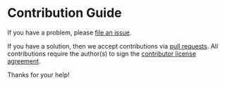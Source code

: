 # Contribution Guide

If you have a problem, please [file an issue](https://github.com/canonical/ubuntu-flutter-plugins/issues/new).

If you have a solution, then we accept contributions via [pull requests](https://github.com/canonical/ubuntu-flutter-plugins/pulls).
All contributions require the author(s) to sign the [contributor license agreement](http://www.ubuntu.com/legal/contributors/).

Thanks for your help!

